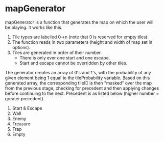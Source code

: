 # mapGenerator
mapGenerator is a function that generates the map on which the user will be playing. It works like this.  
1. Tile types are labelled 0->n (note that 0 is reserved for empty tiles).
1. The function reads in two parameters (height and width of map set in options).
1. Tiles are generated in order of their number.
    - There is only ever one start and one escape.
    - Start and escape cannot be overridden by other tiles.

The generator creates an array of 0's and 1's, with the probability of any given element being 1 equal to the tileProbability variable. Based on this generated array, the corresponding tileID is then "masked" over the map from the previous stage, checking for precedent and then applying changes before continuing to the next. Precedent is as listed below (higher number = greater precedent).
1. Start & Escape
1. Wall
1. Enemy
1. Treasure
1. Trap
1. Empty